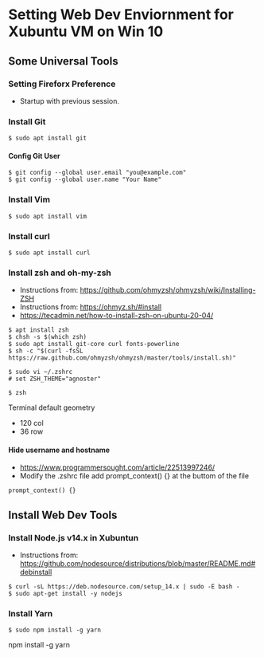 # Setting Web Dev Enviornment for Xubuntu VM on Win 10

## Some Universal Tools

### Setting Fireforx Preference

- Startup with previous session.

### Install Git

```
$ sudo apt install git
```

#### Config Git User

```
$ git config --global user.email "you@example.com"
$ git config --global user.name "Your Name"
```

### Install Vim

```
$ sudo apt install vim
```

### Install curl

```
$ sudo apt install curl
```

### Install zsh and oh-my-zsh

- Instructions from: https://github.com/ohmyzsh/ohmyzsh/wiki/Installing-ZSH
- Instructions from: https://ohmyz.sh/#install
- https://tecadmin.net/how-to-install-zsh-on-ubuntu-20-04/

```
$ apt install zsh
$ chsh -s $(which zsh)
$ sudo apt install git-core curl fonts-powerline
$ sh -c "$(curl -fsSL https://raw.github.com/ohmyzsh/ohmyzsh/master/tools/install.sh)"

$ sudo vi ~/.zshrc 
# set ZSH_THEME="agnoster"

$ zsh
```

Terminal default geometry
- 120 col
- 36 row


#### Hide username and hostname

- https://www.programmersought.com/article/22513997246/
- Modify the .zshrc file add prompt_context() {} at the buttom of the file


```
prompt_context() {}

```



## Install Web Dev Tools

### Install Node.js v14.x in Xubuntun

- Instructions from: https://github.com/nodesource/distributions/blob/master/README.md#debinstall

```
$ curl -sL https://deb.nodesource.com/setup_14.x | sudo -E bash -
$ sudo apt-get install -y nodejs
```

### Install Yarn

```
$ sudo npm install -g yarn
```


npm install -g yarn
